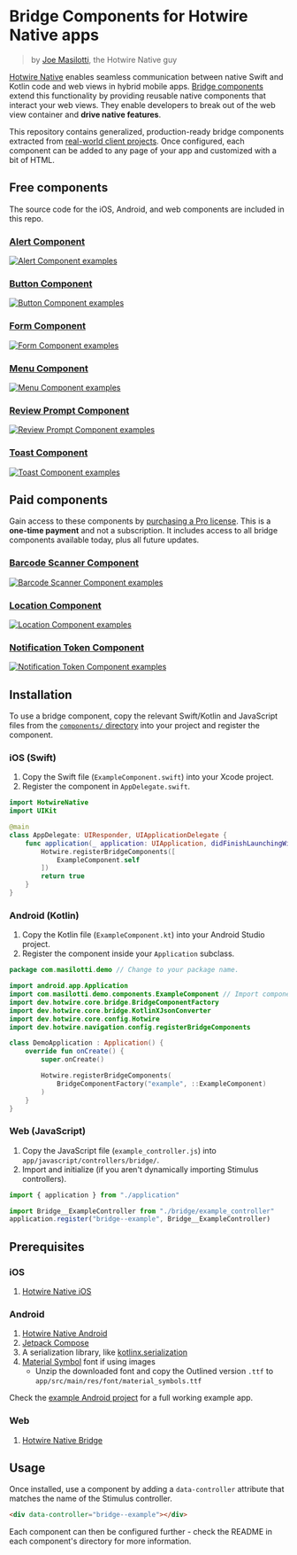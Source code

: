 # Bridge Components for Hotwire Native apps

> by [Joe Masilotti](https://masilotti.com), the Hotwire Native guy

[Hotwire Native](https://native.hotwired.dev) enables seamless communication between native Swift and Kotlin code and web views in hybrid mobile apps. [Bridge components](https://native.hotwired.dev/overview/bridge-components) extend this functionality by providing reusable native components that interact your web views. They enable developers to break out of the web view container and **drive native features**.

This repository contains generalized, production-ready bridge components extracted from [real-world client projects](https://masilotti.com/services/). Once configured, each component can be added to any page of your app and customized with a bit of HTML.

## Free components

The source code for the iOS, Android, and web components are included in this repo.

### [Alert Component](components/alert/)

[![Alert Component examples](resources/screenshots/alert.png)](components/alert/)

### [Button Component](components/button/)

[![Button Component examples](resources/screenshots/button.png)](components/button/)

### [Form Component](components/form/)

[![Form Component examples](resources/screenshots/form.png)](components/form/)

### [Menu Component](components/menu/)

[![Menu Component examples](resources/screenshots/menu.png)](components/menu/)

### [Review Prompt Component](components/review-prompt/)

[![Review Prompt Component examples](resources/screenshots/review-prompt.png)](components/review-prompt/)

### [Toast Component](components/toast/)

[![Toast Component examples](resources/screenshots/toast.png)](components/toast/)

## Paid components

Gain access to these components by [purchasing a Pro license](https://buy.stripe.com/fZeaF6bn9b9d4Pm14b). This is a **one-time payment** and not a subscription. It includes access to all bridge components available today, plus all future updates.

### [Barcode Scanner Component](components/barcode-scanner/)

[![Barcode Scanner Component examples](resources/screenshots/barcode-scanner.png)](components/barcode-scanner/)

### [Location Component](components/location/)

[![Location Component examples](resources/screenshots/location.png)](components/location/)

### [Notification Token Component](components/notification-token/)

[![Notification Token Component examples](resources/screenshots/notification-token.png)](components/notification-token/)

## Installation

To use a bridge component, copy the relevant Swift/Kotlin and JavaScript files from the [`components/` directory](components/) into your project and register the component.

### iOS (Swift)

1. Copy the Swift file (`ExampleComponent.swift`) into your Xcode project.
1. Register the component in `AppDelegate.swift`.

```swift
import HotwireNative
import UIKit

@main
class AppDelegate: UIResponder, UIApplicationDelegate {
    func application(_ application: UIApplication, didFinishLaunchingWithOptions launchOptions: [UIApplication.LaunchOptionsKey: Any]?) -> Bool {
        Hotwire.registerBridgeComponents([
            ExampleComponent.self
        ])
        return true
    }
}
```

### Android (Kotlin)

1. Copy the Kotlin file (`ExampleComponent.kt`) into your Android Studio project.
1. Register the component inside your `Application` subclass.

```kotlin
package com.masilotti.demo // Change to your package name.

import android.app.Application
import com.masilotti.demo.components.ExampleComponent // Import component here.
import dev.hotwire.core.bridge.BridgeComponentFactory
import dev.hotwire.core.bridge.KotlinXJsonConverter
import dev.hotwire.core.config.Hotwire
import dev.hotwire.navigation.config.registerBridgeComponents

class DemoApplication : Application() {
    override fun onCreate() {
        super.onCreate()

        Hotwire.registerBridgeComponents(
            BridgeComponentFactory("example", ::ExampleComponent)
        )
    }
}
```

### Web (JavaScript)

1. Copy the JavaScript file (`example_controller.js`) into `app/javascript/controllers/bridge/`.
1. Import and initialize (if you aren't dynamically importing Stimulus controllers).

```javascript
import { application } from "./application"

import Bridge__ExampleController from "./bridge/example_controller"
application.register("bridge--example", Bridge__ExampleController)
```

## Prerequisites 

### iOS

1. [Hotwire Native iOS](https://native.hotwired.dev/ios/getting-started)

### Android

1. [Hotwire Native Android](https://native.hotwired.dev/android/getting-started)
1. [Jetpack Compose](https://developer.android.com/develop/ui/compose/setup)
1. A serialization library, like [kotlinx.serialization](https://github.com/Kotlin/kotlinx.serialization?tab=readme-ov-file#setup)
1. [Material Symbol](https://fonts.google.com/icons) font if using images
    * Unzip the downloaded font and copy the Outlined version `.ttf` to `app/src/main/res/font/material_symbols.ttf`

Check the [example Android project](examples/android/) for a full working example app.

### Web

1. [Hotwire Native Bridge](https://native.hotwired.dev/reference/bridge-installation)

## Usage

Once installed, use a component by adding a `data-controller` attribute that matches the name of the Stimulus controller.

```html
<div data-controller="bridge--example"></div>
```

Each component can then be configured further - check the README in each component's directory for more information.
